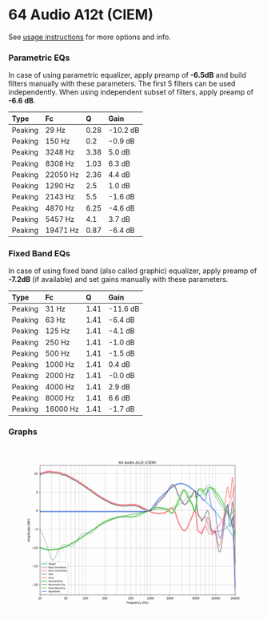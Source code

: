 # 64 Audio A12t (CIEM)
See [usage instructions](https://github.com/jaakkopasanen/AutoEq#usage) for more options and info.

### Parametric EQs
In case of using parametric equalizer, apply preamp of **-6.5dB** and build filters manually
with these parameters. The first 5 filters can be used independently.
When using independent subset of filters, apply preamp of **-6.6 dB**.

| Type    | Fc       |    Q | Gain     |
|:--------|:---------|:-----|:---------|
| Peaking | 29 Hz    | 0.28 | -10.2 dB |
| Peaking | 150 Hz   | 0.2  | -0.9 dB  |
| Peaking | 3248 Hz  | 3.38 | 5.0 dB   |
| Peaking | 8308 Hz  | 1.03 | 6.3 dB   |
| Peaking | 22050 Hz | 2.36 | 4.4 dB   |
| Peaking | 1290 Hz  | 2.5  | 1.0 dB   |
| Peaking | 2143 Hz  | 5.5  | -1.6 dB  |
| Peaking | 4870 Hz  | 6.25 | -4.6 dB  |
| Peaking | 5457 Hz  | 4.1  | 3.7 dB   |
| Peaking | 19471 Hz | 0.87 | -6.4 dB  |

### Fixed Band EQs
In case of using fixed band (also called graphic) equalizer, apply preamp of **-7.2dB**
(if available) and set gains manually with these parameters.

| Type    | Fc       |    Q | Gain     |
|:--------|:---------|:-----|:---------|
| Peaking | 31 Hz    | 1.41 | -11.6 dB |
| Peaking | 63 Hz    | 1.41 | -6.4 dB  |
| Peaking | 125 Hz   | 1.41 | -4.1 dB  |
| Peaking | 250 Hz   | 1.41 | -1.0 dB  |
| Peaking | 500 Hz   | 1.41 | -1.5 dB  |
| Peaking | 1000 Hz  | 1.41 | 0.4 dB   |
| Peaking | 2000 Hz  | 1.41 | -0.0 dB  |
| Peaking | 4000 Hz  | 1.41 | 2.9 dB   |
| Peaking | 8000 Hz  | 1.41 | 6.6 dB   |
| Peaking | 16000 Hz | 1.41 | -1.7 dB  |

### Graphs
![](./64%20Audio%20A12t%20(CIEM).png)